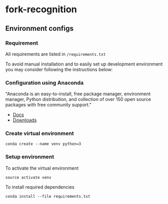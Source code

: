 # fork-recognition

## Environment configs 

### Requirement

All requirements are listed in `/requirements.txt`

To avoid manual installation and to easily set up development environment you may consider following the instructions below:

### Configuration using Anaconda

"Anaconda is an easy-to-install, free package manager, environment manager, Python distribution, and collection of over 150 open source packages with free community support."
* [Docs](http://docs.continuum.io/anaconda/index)
* [Downloads](https://www.continuum.io/downloads)

### Create virtual environment

```
conda create --name venv python=3
```

### Setup environment

To activate the virtual environment
```
source activate venv
```

To install required dependencies
```
conda install --file requirements.txt
```
